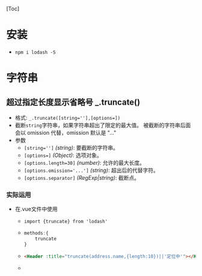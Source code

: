 [Toc]

# 安装

- `npm i lodash -S`

# 字符串

## 超过指定长度显示省略号 _.truncate()

- 格式: `_.truncate([string=''],[options=])`
- 截断`string`字符串，如果字符串超出了限定的最大值。 被截断的字符串后面会以 omission 代替，omission 默认是 "..."
- 参数
  - `[string='']` *(string)*: 要截断的字符串。
  - `[options=]` *(Object)*: 选项对象。
  - `[options.length=30]` *(number)*: 允许的最大长度。
  - `[options.omission='...']` *(string)*: 超出后的代替字符。
  - `[options.separator]` *(RegExp|string)*: 截断点。

### 实际运用

- 在.vue文件中使用

  - `import {truncate} from 'lodash'`

  - ```js
    methods:{
        truncate
    }
    ```

  - ```html
    <Header :title="truncate(address.name,{length:10})||'定位中'"></Header>
    ```

  - 